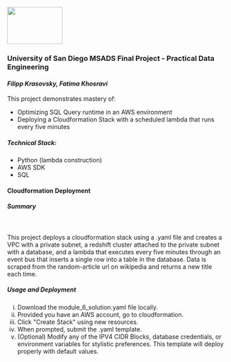 <img src='https://upload.wikimedia.org/wikipedia/commons/thumb/9/93/Amazon_Web_Services_Logo.svg/768px-Amazon_Web_Services_Logo.svg.png' width=128 height=86></img><br>
<h3>University of San Diego MSADS Final Project - Practical Data Engineering</h3>
<h4><i>Filipp Krasovsky, Fatima Khosravi</i></h4>

This project demonstrates mastery of:
<ul>
  <li>Optimizing SQL Query runtime in an AWS environment</li>
  <li>Deploying a Cloudformation Stack with a scheduled lambda that runs every five minutes</li>
</ul>

<h5><b>Technical Stack:</b></h5>
<ul>
    <li>Python (lambda construction)</li>
    <li>AWS SDK</li>
    <li>SQL</li>
</ul>

<h4><b>Cloudformation Deployment</b></h4>
<h5><b>Summary</b></h5><br>
<p>
    This project deploys a cloudformation stack using a .yaml file and creates a VPC with a private subnet, 
    a redshift cluster attached to the private subnet with a database, and a lambda that executes every five minutes
    through an event bus that inserts a single row into a table in the database. Data is scraped from the random-article url 
    on wikipedia and returns a new title each time.
</p>

<h5><b>Usage and Deployment</b></h5>
<ol type="i">
    <li>Download the module_6_solution.yaml file locally.</li>
    <li>Provided you have an AWS account, go to cloudformation.</li>
    <li>Click "Create Stack" using new resources.</li>
    <li>When prompted, submit the .yaml template.</li>
    <li>(Optional) Modify any of the IPV4 CIDR Blocks, database credentials, or environment variables for stylistic preferences. This template will deploy properly with default values.</li>
</ol>
